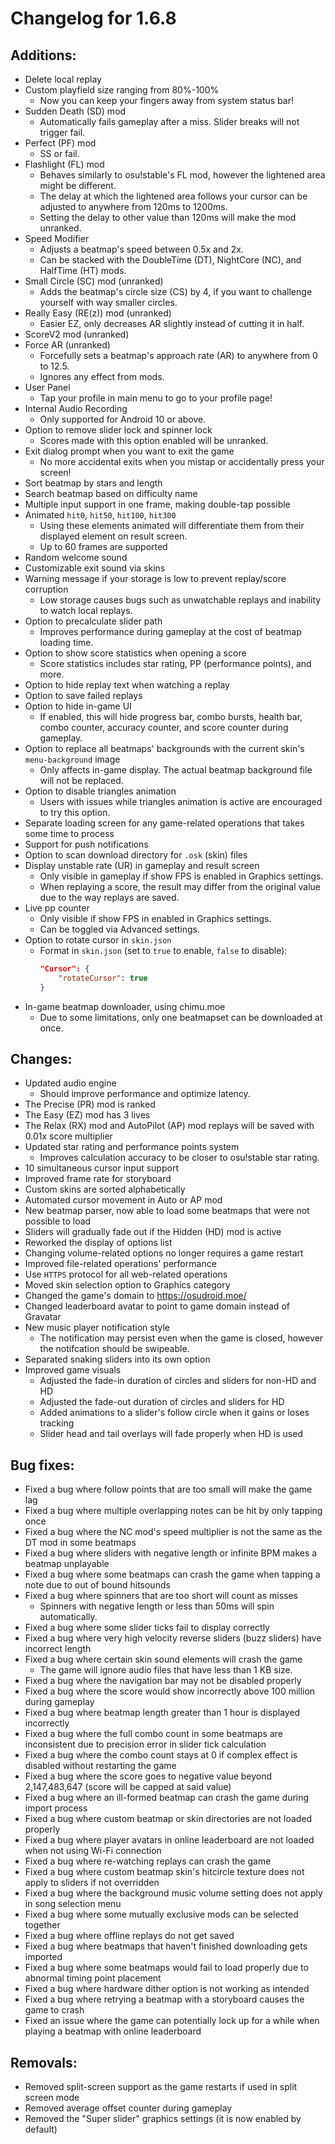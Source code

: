 Changelog for 1.6.8
===================
## Additions:

- Delete local replay
- Custom playfield size ranging from 80%-100%
  - Now you can keep your fingers away from system status bar!
- Sudden Death (SD) mod
  - Automatically fails gameplay after a miss. Slider breaks will not trigger fail.
- Perfect (PF) mod
  - SS or fail.
- Flashlight (FL) mod
  - Behaves similarly to osu!stable's FL mod, however the lightened area might be different.
  - The delay at which the lightened area follows your cursor can be adjusted to anywhere from 120ms to 1200ms.
  - Setting the delay to other value than 120ms will make the mod unranked.
- Speed Modifier
  - Adjusts a beatmap's speed between 0.5x and 2x.
  - Can be stacked with the DoubleTime (DT), NightCore (NC), and HalfTime (HT) mods.
- Small Circle (SC) mod (unranked)
  - Adds the beatmap's circle size (CS) by 4, if you want to challenge yourself with way smaller circles.
- Really Easy (RE(z)) mod (unranked)
  - Easier EZ, only decreases AR slightly instead of cutting it in half.
- ScoreV2 mod (unranked)
- Force AR (unranked)
  - Forcefully sets a beatmap's approach rate (AR) to anywhere from 0 to 12.5.
  - Ignores any effect from mods.
- User Panel
  - Tap your profile in main menu to go to your profile page!
- Internal Audio Recording
  - Only supported for Android 10 or above.
- Option to remove slider lock and spinner lock
  - Scores made with this option enabled will be unranked.
- Exit dialog prompt when you want to exit the game
  - No more accidental exits when you mistap or accidentally press your screen!
- Sort beatmap by stars and length
- Search beatmap based on difficulty name
- Multiple input support in one frame, making double-tap possible
- Animated `hit0`, `hit50`, `hit100`, `hit300`
  - Using these elements animated will differentiate them from their displayed element on result screen.
  - Up to 60 frames are supported
- Random welcome sound
- Customizable exit sound via skins
- Warning message if your storage is low to prevent replay/score corruption
  - Low storage causes bugs such as unwatchable replays and inability to watch local replays.
- Option to precalculate slider path
  - Improves performance during gameplay at the cost of beatmap loading time.
- Option to show score statistics when opening a score
  - Score statistics includes star rating, PP (performance points), and more.
- Option to hide replay text when watching a replay
- Option to save failed replays
- Option to hide in-game UI
  - If enabled, this will hide progress bar, combo bursts, health bar, combo counter, accuracy counter, and score counter during gameplay.
- Option to replace all beatmaps' backgrounds with the current skin's `menu-background` image
  - Only affects in-game display. The actual beatmap background file will not be replaced.
- Option to disable triangles animation
  - Users with issues while triangles animation is active are encouraged to try this option.
- Separate loading screen for any game-related operations that takes some time to process
- Support for push notifications
- Option to scan download directory for `.osk` (skin) files
- Display unstable rate (UR) in gameplay and result screen
  - Only visible in gameplay if show FPS is enabled in Graphics settings.
  - When replaying a score, the result may differ from the original value due to the way replays are saved.
- Live pp counter
  - Only visible if show FPS in enabled in Graphics settings.
  - Can be toggled via Advanced settings.
- Option to rotate cursor in `skin.json`
  - Format in `skin.json` (set to `true` to enable, `false` to disable):
    ```json
    "Cursor": {
        "rotateCursor": true
    }
    ```
- In-game beatmap downloader, using chimu.moe
  - Due to some limitations, only one beatmapset can be downloaded at once.

## Changes:

- Updated audio engine
  - Should improve performance and optimize latency.
- The Precise (PR) mod is ranked
- The Easy (EZ) mod has 3 lives
- The Relax (RX) mod and AutoPilot (AP) mod replays will be saved with 0.01x score multiplier
- Updated star rating and performance points system
  - Improves calculation accuracy to be closer to osu!stable star rating.
- 10 simultaneous cursor input support
- Improved frame rate for storyboard
- Custom skins are sorted alphabetically
- Automated cursor movement in Auto or AP mod
- New beatmap parser, now able to load some beatmaps that were not possible to load
- Sliders will gradually fade out if the Hidden (HD) mod is active
- Reworked the display of options list
- Changing volume-related options no longer requires a game restart
- Improved file-related operations' performance
- Use `HTTPS` protocol for all web-related operations
- Moved skin selection option to Graphics category
- Changed the game's domain to https://osudroid.moe/
- Changed leaderboard avatar to point to game domain instead of Gravatar
- New music player notification style
  - The notification may persist even when the game is closed, however the notifcation should be swipeable.
- Separated snaking sliders into its own option
- Improved game visuals
  - Adjusted the fade-in duration of circles and sliders for non-HD and HD
  - Adjusted the fade-out duration of circles and sliders for HD
  - Added animations to a slider's follow circle when it gains or loses tracking
  - Slider head and tail overlays will fade properly when HD is used

## Bug fixes:

- Fixed a bug where follow points that are too small will make the game lag
- Fixed a bug where multiple overlapping notes can be hit by only tapping once
- Fixed a bug where the NC mod's speed multiplier is not the same as the DT mod in some beatmaps
- Fixed a bug where sliders with negative length or infinite BPM makes a beatmap unplayable
- Fixed a bug where some beatmaps can crash the game when tapping a note due to out of bound hitsounds
- Fixed a bug where spinners that are too short will count as misses
  - Spinners with negative length or less than 50ms will spin automatically.
- Fixed a bug where some slider ticks fail to display correctly
- Fixed a bug where very high velocity reverse sliders (buzz sliders) have incorrect length
- Fixed a bug where certain skin sound elements will crash the game
  - The game will ignore audio files that have less than 1 KB size.
- Fixed a bug where the navigation bar may not be disabled properly
- Fixed a bug where the score would show incorrectly above 100 million during gameplay
- Fixed a bug where beatmap length greater than 1 hour is displayed incorrectly
- Fixed a bug where the full combo count in some beatmaps are inconsistent due to precision error in slider tick calculation
- Fixed a bug where the combo count stays at 0 if complex effect is disabled without restarting the game
- Fixed a bug where the score goes to negative value beyond 2,147,483,647 (score will be capped at said value)
- Fixed a bug where an ill-formed beatmap can crash the game during import process
- Fixed a bug where custom beatmap or skin directories are not loaded properly
- Fixed a bug where player avatars in online leaderboard are not loaded when not using Wi-Fi connection
- Fixed a bug where re-watching replays can crash the game
- Fixed a bug where custom beatmap skin's hitcircle texture does not apply to sliders if not overridden
- Fixed a bug where the background music volume setting does not apply in song selection menu
- Fixed a bug where some mutually exclusive mods can be selected together
- Fixed a bug where offline replays do not get saved
- Fixed a bug where beatmaps that haven't finished downloading gets imported
- Fixed a bug where some beatmaps would fail to load properly due to abnormal timing point placement
- Fixed a bug where hardware dither option is not working as intended
- Fixed a bug where retrying a beatmap with a storyboard causes the game to crash
- Fixed an issue where the game can potentially lock up for a while when playing a beatmap with online leaderboard

## Removals:

- Removed split-screen support as the game restarts if used in split screen mode
- Removed average offset counter during gameplay
- Removed the "Super slider" graphics settings (it is now enabled by default)